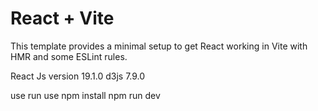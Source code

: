 # React + Vite

This template provides a minimal setup to get React working in Vite with HMR and some ESLint rules.

React Js version 19.1.0
d3js 7.9.0

use run use 
npm install npm run dev 
